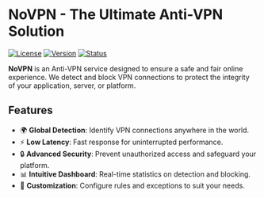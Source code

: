 # NoVPN - The Ultimate Anti-VPN Solution

[![License](https://img.shields.io/badge/License-MIT-green.svg)](./LICENSE) [![Version](https://img.shields.io/badge/Version-0.0.1-blue.svg)](https://github.com/NoVPN-Official/NoVPN/releases) [![Status](https://img.shields.io/badge/Status-In%20Development-green.svg)](https://github.com/NoVPN-Official/NoVPN)

**NoVPN** is an Anti-VPN service designed to ensure a safe and fair online experience. We detect and block VPN connections to protect the integrity of your application, server, or platform.

## Features

- 🌍 **Global Detection**: Identify VPN connections anywhere in the world.
- ⚡ **Low Latency**: Fast response for uninterrupted performance.
- 🔒 **Advanced Security**: Prevent unauthorized access and safeguard your platform.
- 📊 **Intuitive Dashboard**: Real-time statistics on detection and blocking.
- 🎨 **Customization**: Configure rules and exceptions to suit your needs.
